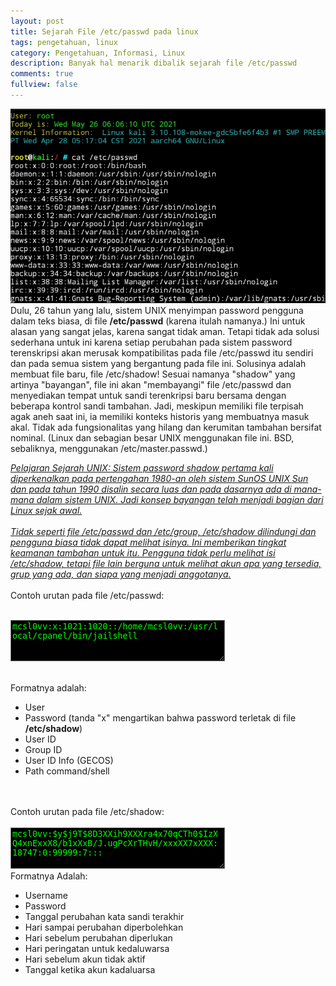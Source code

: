 ```yaml
---
layout: post
title: Sejarah File /etc/passwd pada linux
tags: pengetahuan, linux
category: Pengetahuan, Informasi, Linux
description: Banyak hal menarik dibalik sejarah file /etc/passwd
comments: true
fullview: false
---
```

<img src="/images/passwd.png"><!-- excerpt-start -->Dulu, 26 tahun yang lalu, sistem UNIX menyimpan password pengguna dalam teks biasa, di file <b>/etc/passwd</b><!-- experpt-end --> (karena itulah namanya.) Ini untuk alasan yang sangat jelas, karena sangat tidak aman. Tetapi tidak ada solusi sederhana untuk ini karena setiap perubahan pada sistem password terenskripsi akan merusak kompatibilitas pada file /etc/passwd itu sendiri dan pada semua sistem yang bergantung pada file ini. Solusinya adalah membuat file baru, file /etc/shadow! Sesuai namanya "shadow" yang artinya "bayangan", file ini akan "membayangi" file /etc/passwd dan menyediakan tempat untuk sandi terenkripsi baru bersama dengan beberapa kontrol sandi tambahan. Jadi, meskipun memiliki file terpisah agak aneh saat ini, ia memiliki konteks historis yang membuatnya masuk akal. Tidak ada fungsionalitas yang hilang dan kerumitan tambahan bersifat nominal. (Linux dan sebagian besar UNIX menggunakan file ini. BSD, sebaliknya, menggunakan /etc/master.passwd.)

<u><i>Pelajaran Sejarah UNIX: Sistem password shadow pertama kali diperkenalkan pada pertengahan 1980-an oleh sistem SunOS UNIX Sun dan pada tahun 1990 disalin secara luas dan pada dasarnya ada di mana-mana dalam sistem UNIX. Jadi konsep bayangan telah menjadi bagian dari Linux sejak awal.</i></u>
<br><br>
<i><u>Tidak seperti file /etc/passwd dan /etc/group, /etc/shadow dilindungi dan pengguna biasa tidak dapat melihat isinya. Ini memberikan tingkat keamanan tambahan untuk itu. Pengguna tidak perlu melihat isi /etc/shadow, tetapi file lain berguna untuk melihat akun apa yang tersedia, grup yang ada, dan siapa yang menjadi anggotanya.</u></i>
<br><br>
Contoh urutan pada file /etc/passwd:
<br><br>
<textarea style="background-color:black;color:lime;" rows="4" cols="40" readonly>mcsl0vv:x:1021:1020::/home/mcsl0vv:/usr/local/cpanel/bin/jailshell</textarea>
<br>Formatnya adalah:
<ul>
<li> User</li>
<li> Password (tanda "x" mengartikan bahwa password terletak di file <b>/etc/shadow</b>)</li>
<li> User ID</li>
<li> Group ID</li>
<li> User ID Info (GECOS)</li>
<li> Path command/shell</li>
</ul>
<br><br>
Contoh urutan pada file /etc/shadow:
<br><br>
<textarea style="background-color:black;color:lime;" rows="4" cols="40" readonly>mcsl0vv:$y$j9T$8D3XXih9XXXra4x70qCTh0$IzXQ4xnExxX8/b1xXxB/J.ugPcXrTHvH/xxxXX7xXXX:18747:0:99999:7:::</textarea>
<br>Formatnya Adalah:
<ul>
<li> Username</li>
<li> Password</li>
<li> Tanggal perubahan kata sandi terakhir</li>
<li> Hari sampai perubahan diperbolehkan</li>
<li> Hari sebelum perubahan diperlukan</li>
<li> Hari peringatan untuk kedaluwarsa</li>
<li> Hari sebelum akun tidak aktif</li>
<li> Tanggal ketika akun kadaluarsa</li>
</ul>
